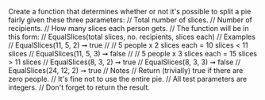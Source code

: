  Create a function that determines whether or not it's possible to split a pie fairly given these three parameters:
// Total number of slices.
// Number of recipients.
// How many slices each person gets.
// The function will be in this form:
// EqualSlices(total slices, no. recipients, slices each)
// Examples
// EqualSlices(11, 5, 2) ➞ true
// // 5 people x 2 slices each = 10 slices < 11 slices 
// EqualSlices(11, 5, 3) ➞ false
// // 5 people x 3 slices each = 15 slices > 11 slices
// EqualSlices(8, 3, 2) ➞ true
// EqualSlices(8, 3, 3) ➞ false
// EqualSlices(24, 12, 2) ➞ true
// Notes
// Return (trivially) true if there are zero people.
// It's fine not to use the entire pie.
// All test parameters are integers.
// Don't forget to return the result.